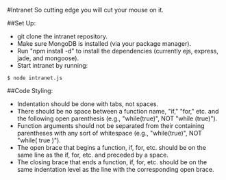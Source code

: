 #Intranet
So cutting edge you will cut your mouse on it.

##Set Up:
  * git clone the intranet repository.
  * Make sure MongoDB is installed (via your package manager).
  * Run "npm install -d" to install the dependencies (currently ejs, express, jade, and mongoose).
  * Start intranet by running:
  
  ```
  $ node intranet.js
  ```


##Code Styling:
  * Indentation should be done with tabs, not spaces.
  * There should be no space between a function name, "if," "for," etc. and the following open parenthesis (e.g., "while(true)", NOT "while (true)").
  * Function arguments should not be separated from their containing parentheses with any sort of whitespace (e.g., "while(true)", NOT "while( true )").
  * The open brace that begins a function, if, for, etc. should be on the same line as the if, for, etc. and preceded by a space.
  * The closing brace that ends a function, if, for, etc. should be on the same indentation level as the line with the corresponding open brace.
